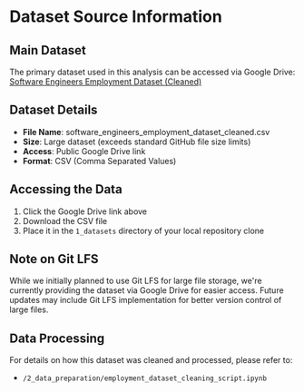 # Dataset Source Information

## Main Dataset

The primary dataset used in this analysis can be accessed via Google Drive:
[Software Engineers Employment Dataset (Cleaned)](https://drive.google.com/file/d/13S9KWvOleAu-V_32Cpyrn8KHm1BnURN0/view?usp=sharing)

## Dataset Details

- **File Name**: software_engineers_employment_dataset_cleaned.csv
- **Size**: Large dataset (exceeds standard GitHub file size limits)
- **Access**: Public Google Drive link
- **Format**: CSV (Comma Separated Values)

## Accessing the Data

1. Click the Google Drive link above
2. Download the CSV file
3. Place it in the `1_datasets` directory of your local repository clone

## Note on Git LFS

While we initially planned to use Git LFS for large file storage, we're
currently providing the dataset via Google Drive for easier access. Future
updates may include Git LFS implementation for better version control of
large files.

## Data Processing

For details on how this dataset was cleaned and processed, please refer to:

- `/2_data_preparation/employment_dataset_cleaning_script.ipynb`
